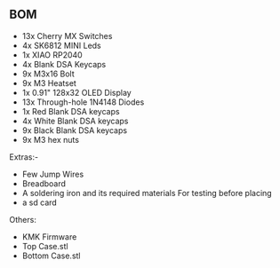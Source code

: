 ## BOM
- 13x Cherry MX Switches
- 4x SK6812 MINI Leds
- 1x XIAO RP2040
- 4x Blank DSA Keycaps
- 9x M3x16 Bolt
- 9x M3 Heatset
- 1x 0.91" 128x32 OLED Display
- 13x Through-hole 1N4148 Diodes
- 1x Red Blank DSA keycaps
- 4x White Blank DSA keycaps
- 9x Black Blank DSA keycaps
- 9x M3 hex nuts

Extras:-
- Few Jump Wires
- Breadboard
- A soldering iron and its required materials
For testing before placing
- a sd card

Others:
- KMK Firmware
- Top Case.stl 
- Bottom Case.stl
